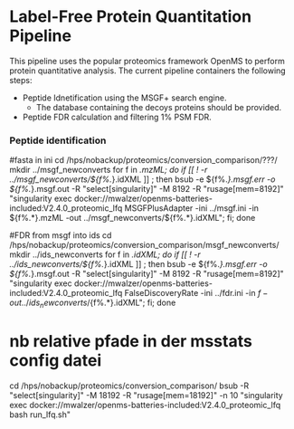Label-Free Protein Quantitation Pipeline
==================================================

This pipeline uses the popular proteomics framework OpenMS to perform protein quantitative analysis. The current pipeline 
containers the following steps: 

- Peptide Idnetification using the MSGF+ search engine.
   - The database containing the decoys proteins should be provided. 
- Peptide FDR calculation and filtering 1% PSM FDR. 
    

### Peptide identification 



#fasta in ini
cd /hps/nobackup/proteomics/conversion_comparison/???/
mkdir ../msgf_newconverts
for f in *.mzML; do if [[ ! -r ../msgf_newconverts/${f%.*}.idXML  ]] ; then  bsub -e ${f%.*}.msgf.err -o ${f%.*}.msgf.out -R "select[singularity]" -M 8192 -R "rusage[mem=8192]" "singularity exec docker://mwalzer/openms-batteries-included:V2.4.0_proteomic_lfq MSGFPlusAdapter -ini ../msgf.ini -in ${f%.*}.mzML -out ../msgf_newconverts/${f%.*}.idXML"; fi; done


#FDR from msgf into ids
cd /hps/nobackup/proteomics/conversion_comparison/msgf_newconverts/
mkdir ../ids_newconverts
for f in *.idXML; do if [[ ! -r ../ids_newconverts/${f%.*}.idXML  ]] ; then  bsub -e ${f%.*}.msgf.err -o ${f%.*}.msgf.out -R "select[singularity]" -M 8192 -R "rusage[mem=8192]" "singularity exec docker://mwalzer/openms-batteries-included:V2.4.0_proteomic_lfq FalseDiscoveryRate -ini ../fdr.ini -in $f -out ../ids_newconverts/${f%.*}.idXML"; fi; done


# nb relative pfade in der msstats config datei 
cd /hps/nobackup/proteomics/conversion_comparison/
bsub -R "select[singularity]" -M 18192 -R "rusage[mem=18192]" -n 10 "singularity exec docker://mwalzer/openms-batteries-included:V2.4.0_proteomic_lfq bash run_lfq.sh"


